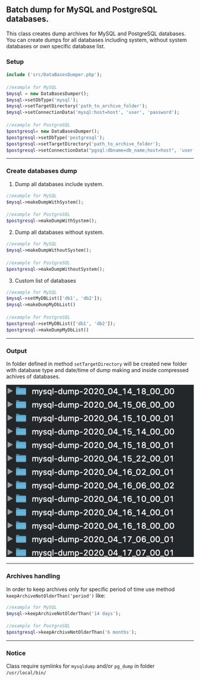 ## Batch dump for MySQL and PostgreSQL databases.

This class creates dump archives for MySQL and PostgreSQL databases. You can create dumps for all databases including system, without system databases or own specific database list.

### Setup
```php
include ('src/DataBasesDumper.php');

//example for MySQL
$mysql = new DataBasesDumper();
$mysql->setDbType('mysql');
$mysql->setTargetDirectory('path_to_archive_folder');
$mysql->setConnectionData('mysql:host=host', 'user', 'password');

//example for PostgreSQL
$postgresql= new DataBasesDumper();
$postgresql->setDbType('postgresql');
$postgresql->setTargetDirectory('path_to_archive_folder');
$postgresql->setConnectionData("pgsql:dbname=db_name;host=host", 'user', 'password' );
```
------

### Create databases dump

1. Dump all databases include system.
```php
//example for MySQL
$mysql->makeDumpWithSystem();

//example for PostgreSQL
$postgresql->makeDumpWithSystem();
```

2. Dump all databases without system.
```php
//example for MySQL
$mysql->makeDumpWithoutSystem();

//example for PostgreSQL
$postgresql->makeDumpWithoutSystem();
```
3. Custom list of databases
```php
//example for MySQL
$mysql->setMyDBList(['db1', 'db2']);
$mysql->makeDumpMyDbList()

//example for PostgreSQL
$postgresql->setMyDBList(['db1', 'db2']);
$postgresql->makeDumpMyDbList()
```
---
### Output
In folder defined in method `setTargetDirectory` will be created new folder with database type and date/time of dump making and inside compressed achives of   databases.

![20200411_185456](img/folders.jpg)

---
### Archives handling 
In order to keep archives only for specific period of time use method `keepArchiveNotOlderThan('period')` like:
```php
//example for MySQL
$mysql->keepArchiveNotOlderThan('14 days');

//example for PostgreSQL
$postgresql->keepArchiveNotOlderThan('6 months');
```

---
### Notice
Class require symlinks for `mysqldump` and/or `pg_dump` in folder `/usr/local/bin/`
